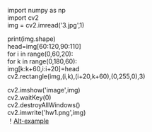 import numpy as np   
import cv2  
img = cv2.imread('3.jpg',1)    

print(img.shape)  
head=img[60:120,90:110]   
for i in range(0,60,20):  
    for k in range(0,180,60):  
        img[k:k+60,i:i+20]=head  
        cv2.rectangle(img,(i,k),(i+20,k+60),(0,255,0),3)  


cv2.imshow('image',img)  
cv2.waitKey(0)  
cv2.destroyAllWindows()  
cv2.imwrite('hw1.png',img)  
！[Alt-example](https://github.com/ophwsjtu18/ohw21s/blob/main/kariGu/3.jpg)



